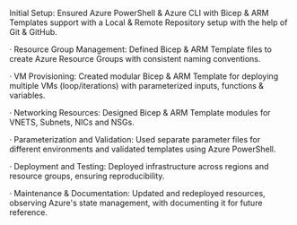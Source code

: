  Initial Setup: Ensured Azure PowerShell & Azure CLI with Bicep & ARM Templates support with a Local & Remote Repository setup with the help of Git & GitHub.
 
·       Resource Group Management: Defined Bicep & ARM Template files to create Azure Resource Groups with consistent naming conventions.

·       VM Provisioning: Created modular Bicep & ARM Template for deploying multiple VMs (loop/iterations) with parameterized inputs, functions & variables.

·       Networking Resources: Designed Bicep & ARM Template modules for VNETS, Subnets, NICs and NSGs.

·       Parameterization and Validation: Used separate parameter files for different environments and validated templates using Azure PowerShell.

·       Deployment and Testing: Deployed infrastructure across regions and resource groups, ensuring reproducibility.

·       Maintenance & Documentation: Updated and redeployed resources, observing Azure's state management, with documenting it for future reference.
